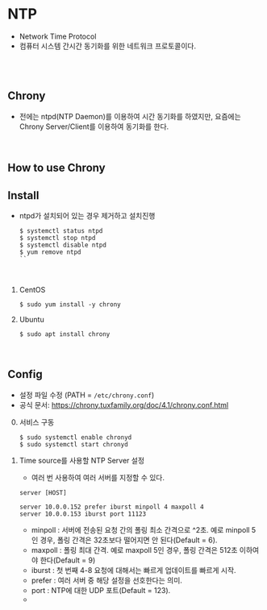 # NTP
* Network Time Protocol
* 컴퓨터 시스템 간시간 동기화를 위한 네트워크 프로토콜이다.
</br>
</br>

## Chrony
* 전에는 ntpd(NTP Daemon)를 이용하여 시간 동기화를 하였지만, 요즘에는 Chrony Server/Client를 이용하여 동기화를 한다.
</br>

## How to use Chrony
## __Install__
* ntpd가 설치되어 있는 경우 제거하고 설치진행
    ```
    $ systemctl status ntpd
    $ systemctl stop ntpd
    $ systemctl disable ntpd
    $ yum remove ntpd
    ``
</br>

1. CentOS
	```
	$ sudo yum install -y chrony
	```
2. Ubuntu
	```
	$ sudo apt install chrony
	```
</br>

## __Config__
* 설정 파일 수정 (PATH = ```/etc/chrony.conf```) 
* 공식 문서: https://chrony.tuxfamily.org/doc/4.1/chrony.conf.html
0. 서비스 구동
	```
	$ sudo systemctl enable chronyd
	$ sudo systemctl start chronyd
	```

1. Time source를 사용할 NTP Server 설정
	* 여러 번 사용하여 여러 서버를 지정할 수 있다.
	```
	server [HOST] 

	server 10.0.0.152 prefer iburst minpoll 4 maxpoll 4
    server 10.0.0.153 iburst port 11123
	```
	* minpoll : 서버에 전송된 요청 간의 폴링  최소 간격으로 ^2초. 예로 minpoll 5인 경우, 폴링 간격은 32초보다 떨어지면 안 된다(Default = 6).
	* maxpoll : 폴링 최대 간격. 예로 maxpoll 5인 경우, 폴링 간격은 512초 이하여야 한다(Default = 9)
	* iburst : 첫 번째 4-8 요청에 대해서는 빠르게 업데이트를 빠르게 시작.
	* prefer : 여러 서버 중 해당 설정을 선호한다는 의미.
	* port : NTP에 대한 UDP 포트(Default = 123).
	* 
